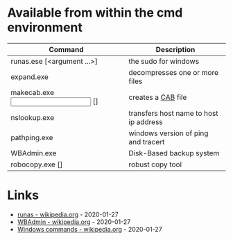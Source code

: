 # Available from within the cmd environment

| Command | Description |
| --- | --- |
| runas.ese <user> <command> [<argument ...>] | the sudo for windows |
| expand.exe <source> <destination> | decompresses one or more files |
| makecab.exe <input file> [<output file>] | creates a [CAB](https://en.wikipedia.org/wiki/Cabinet_(file_format)) file |
| nslookup.exe <host> | transfers host name to host ip address |
| pathping.exe <host>| windows version of ping and tracert |
| WBAdmin.exe | Disk-Based backup system |
| robocopy.exe <source> <destination> [<filter>] | robust copy tool |

# Links

* [runas - wikipedia.org](https://en.wikipedia.org/wiki/Runas) - 2020-01-27
* [WBAdmin - wikipedia.org](https://en.wikipedia.org/wiki/WBAdmin) - 2020-01-27
* [Windows commands - wikipedia.org](https://en.wikipedia.org/wiki/Category:Windows_commands) - 2020-01-27
